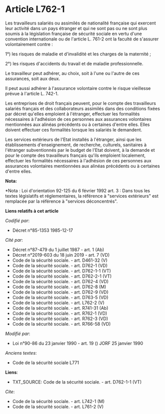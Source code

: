 # Article L762-1

Les travailleurs salariés ou assimilés de nationalité française qui exercent leur activité dans un pays étranger et qui ne
sont pas ou ne sont plus soumis à la législation française de sécurité sociale en vertu d'une convention internationale ou de
l'article L. 761-2 ont la faculté de s'assurer volontairement contre :

1°) les risques de maladie et d'invalidité et les charges de la maternité ; 

2°) les risques d'accidents du travail et de maladie professionnelle. 

Le travailleur peut adhérer, au choix, soit à l'une ou l'autre de ces assurances, soit aux deux. 

Il peut aussi adhérer à l'assurance volontaire contre le risque vieillesse prévue à l'article L. 742-1. 

Les entreprises de droit français peuvent, pour le compte des travailleurs salariés français et des collaborateurs assimilés
dans des conditions fixées par décret qu'elles emploient à l'étranger, effectuer les formalités nécessaires à l'adhésion de
ces personnes aux assurances volontaires mentionnées aux alinéas précédents ou à certaines d'entre elles. Elles doivent
effectuer ces formalités lorsque les salariés le demandent. 

Les services extérieurs de l'Etat installés à l'étranger, ainsi que les établissements d'enseignement, de recherche,
culturels, sanitaires à l'étranger subventionnés par le budget de l'Etat doivent, à la demande et pour le compte des
travailleurs français qu'ils emploient localement, effectuer les formalités nécessaires à l'adhésion de ces personnes aux
assurances volontaires mentionnées aux alinéas précédents ou à certaines d'entre elles.

**Nota:**

*Nota : Loi d'orientation 92-125 du 6 février 1992 art. 3 : Dans tous les textes législatifs et réglementaires, la référence
à "services extérieurs" est remplacée par la référence à "services déconcentrés".

**Liens relatifs à cet article**

_Codifié par_:

  - Décret n°85-1353 1985-12-17

_Cité par_:

  - Décret n°87-479 du 1 juillet 1987 - art. 1 (Ab)
  - Décret n°2019-603 du 18 juin 2019 - art. 7 (VD)
  - Code de la sécurité sociale. - art. D461-32 (V)
  - Code de la sécurité sociale. - art. D762-1 (VD)
  - Code de la sécurité sociale. - art. D762-1-1 (VT)
  - Code de la sécurité sociale. - art. D762-2-1 (VT)
  - Code de la sécurité sociale. - art. D762-4 (VD)
  - Code de la sécurité sociale. - art. D762-8 (M)
  - Code de la sécurité sociale. - art. D762-9 (VD)
  - Code de la sécurité sociale. - art. D763-5 (VD)
  - Code de la sécurité sociale. - art. L762-2 (V)
  - Code de la sécurité sociale. - art. R741-31 (Ab)
  - Code de la sécurité sociale. - art. R762-1 (VD)
  - Code de la sécurité sociale. - art. R762-3 (VD)
  - Code de la sécurité sociale. - art. R766-58 (VD)

_Modifié par_:

  - Loi n°90-86 du 23 janvier 1990 - art. 19 () JORF 25 janvier 1990

_Anciens textes_:

  - Code de la sécurité sociale L771

**Liens**:

  - TXT_SOURCE: Code de la sécurité sociale. - art. D762-1-1 (VT)

_Cite_:

  - Code de la sécurité sociale. - art. L742-1 (M)
  - Code de la sécurité sociale. - art. L761-2 (V)
